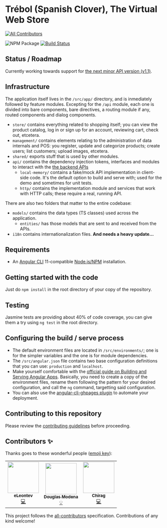 # Trébol (Spanish Clover), The Virtual Web Store
<!-- ALL-CONTRIBUTORS-BADGE:START - Do not remove or modify this section -->
[![All Contributors](https://img.shields.io/badge/all_contributors-3-orange.svg?style=flat-square)](#contributors-)
<!-- ALL-CONTRIBUTORS-BADGE:END -->

![NPM Package](https://img.shields.io/npm/v/ngx-trebol-frontend)
[![Build Status](https://app.travis-ci.com/trebol-ecommerce/ngx-trebol-frontend.svg?branch=main)](https://travis-ci.com/github/trebol-ecommerce/ngx-trebol-frontend)

## Status / Roadmap

Currently working towards support for [the next minor API version (v1.1)](https://github.com/trebol-ecommerce/api/releases/tag/v1.1.0).

## Infrastructure

The application itself lives in the `/src/app/` directory, and is inmediately followed by feature modules. Excepting for the `/api` module, each one is divided into bare components, bare directives, a routing module if any, routed components and dialog components.

- `store/` contains everything related to shopping itself; you can view the product catalog, log in or sign up for an account, reviewing cart, check out, etcetera.
- `management/` contains elements relating to the administration of data internals and POS: you register, update and categorize products; create users; list customers; upload images, etcetera.
- `shared/` exports stuff that is used by other modules.
- `api/` contains the dependency injection tokens, interfaces and modules to interact with the [the backend APIs](https://github.com/trebol-ecommerce/trebol-api)
  - `local-memory/` contains a fake/mock API implementation in client-side code. It's the default option to build and serve with; used for the demo and sometimes for unit tests.
  - `http/` contains the implementation module and services that work with HTTP calls; these require a real, running API.

There are also two folders that matter to the entire codebase:

- `models/` contains the data types (TS classes) used across the application.
  - `entities/` has those models that are sent to and received from the APIs.
- `i18n` contains internationalization files. **And needs a heavy update...**

## Requirements

- An [Angular CLI](https://cli.angular.io/) 11-compatible [Node.js/NPM](https://nodejs.org/) installation.

## Getting started with the code

Just do `npm install` in the root directory of your copy of the repository.

## Testing

Jasmine tests are providing about 40% of code coverage, you can give them a try using `ng test` in the root directory.

## Configuring the build / serve process

- The default environment files are located in `/src/environments/`; one is for the simpler variables and the one is for module dependencies.
- The `/src/angular.json` file contains two base configuration definitions that you can use: `production` and `localhost`.
- Make yourself comfortable with the [official guide on Building and Serving Angular Apps](https://angular.io/guide/build). Basically, you need to create a copy of the environment files, rename them following the pattern for your desired configuration, and call the `ng` command, targetting said configuration.
- You can also use the [angular-cli-ghpages plugin](https://github.com/angular-schule/angular-cli-ghpages#options) to automate your deployment.

## Contributing to this repository

Please review the [contributing guidelines](https://github.com/trebol-ecommerce/ngx-trebol-frontend/blob/main/CONTRIBUTING.md) before proceeding.

## Contributors ✨

Thanks goes to these wonderful people ([emoji key](https://allcontributors.org/docs/en/emoji-key)):

<!-- ALL-CONTRIBUTORS-LIST:START - Do not remove or modify this section -->
<!-- prettier-ignore-start -->
<!-- markdownlint-disable -->
<table>
  <tr>
    <td align="center"><a href="https://github.com/eLeontev"><img src="https://avatars1.githubusercontent.com/u/15786916?v=4?s=100" width="100px;" alt=""/><br /><sub><b>eLeontev</b></sub></a><br /><a href="https://github.com/bglamadrid/ngx-trebol-frontend/commits?author=eLeontev" title="Code">💻</a></td>
    <td align="center"><a href="https://github.com/dmodena"><img src="https://avatars3.githubusercontent.com/u/11446011?v=4?s=100" width="100px;" alt=""/><br /><sub><b>Douglas Modena</b></sub></a><br /><a href="#example-dmodena" title="Examples">💡</a></td>
    <td align="center"><a href="https://github.com/Fictionistique"><img src="https://avatars.githubusercontent.com/u/40859110?v=4?s=100" width="100px;" alt=""/><br /><sub><b>Chirag</b></sub></a><br /><a href="https://github.com/bglamadrid/ngx-trebol-frontend/commits?author=Fictionistique" title="Code">💻</a></td>
  </tr>
</table>

<!-- markdownlint-restore -->
<!-- prettier-ignore-end -->

<!-- ALL-CONTRIBUTORS-LIST:END -->

This project follows the [all-contributors](https://github.com/all-contributors/all-contributors) specification. Contributions of any kind welcome!

